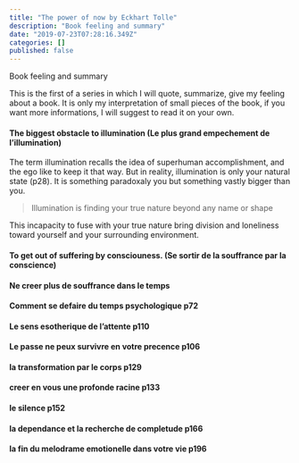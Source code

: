 ```yaml
---
title: "The power of now by Eckhart Tolle"
description: "Book feeling and summary"
date: "2019-07-23T07:28:16.349Z"
categories: []
published: false
---
```


Book feeling and summary

This is the first of a series in which I will quote, summarize, give my feeling about a book. It is only my interpretation of small pieces of the book, if you want more informations, I will suggest to read it on your own.

#### The biggest obstacle to illumination (Le plus grand empechement de l’illumination)

The term illumination recalls the idea of superhuman accomplishment, and the ego like to keep it that way. But in reality, illumination is only your natural state (p28). It is something paradoxaly you but something vastly bigger than you.

> Illumination is finding your true nature beyond any name or shape

This incapacity to fuse with your true nature bring division and loneliness toward yourself and your surrounding environment.

#### To get out of suffering by consciouness. (Se sortir de la souffrance par la conscience)

#### Ne creer plus de souffrance dans le temps

#### Comment se defaire du temps psychologique p72

#### Le sens esotherique de l’attente p110

#### Le passe ne peux survivre en votre precence p106

#### la transformation par le corps p129

#### creer en vous une profonde racine p133

#### le silence p152

#### la dependance et la recherche de completude p166

#### la fin du melodrame emotionelle dans votre vie p196
